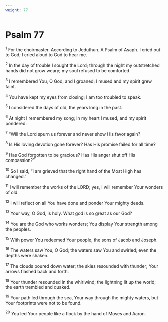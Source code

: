 ```yaml
---
weight: 77
---
```


# Psalm 77

<sup>1</sup> For the choirmaster. According to Jeduthun. A Psalm of Asaph. I cried out to God; I cried aloud to God to hear me. 

<sup>2</sup> In the day of trouble I sought the Lord; through the night my outstretched hands did not grow weary; my soul refused to be comforted. 

<sup>3</sup> I remembered You, O God, and I groaned; I mused and my spirit grew faint. 

<sup>4</sup> You have kept my eyes from closing; I am too troubled to speak. 

<sup>5</sup> I considered the days of old, the years long in the past. 

<sup>6</sup> At night I remembered my song; in my heart I mused, and my spirit pondered: 

<sup>7</sup> “Will the Lord spurn us forever and never show His favor again? 

<sup>8</sup> Is His loving devotion gone forever? Has His promise failed for all time? 

<sup>9</sup> Has God forgotten to be gracious? Has His anger shut off His compassion?” 

<sup>10</sup> So I said, “I am grieved that the right hand of the Most High has changed.” 

<sup>11</sup> I will remember the works of the LORD; yes, I will remember Your wonders of old. 

<sup>12</sup> I will reflect on all You have done and ponder Your mighty deeds. 

<sup>13</sup> Your way, O God, is holy. What god is so great as our God? 

<sup>14</sup> You are the God who works wonders; You display Your strength among the peoples. 

<sup>15</sup> With power You redeemed Your people, the sons of Jacob and Joseph. 

<sup>16</sup> The waters saw You, O God; the waters saw You and swirled; even the depths were shaken. 

<sup>17</sup> The clouds poured down water; the skies resounded with thunder; Your arrows flashed back and forth. 

<sup>18</sup> Your thunder resounded in the whirlwind; the lightning lit up the world; the earth trembled and quaked. 

<sup>19</sup> Your path led through the sea, Your way through the mighty waters, but Your footprints were not to be found. 

<sup>20</sup> You led Your people like a flock by the hand of Moses and Aaron. 


